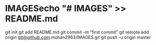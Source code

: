 # IMAGESecho "# IMAGES" >> README.md
git init
git add README.md
git commit -m "first commit"
git remote add origin git@github.com:mohan2963/IMAGES.git
git push -u origin master
